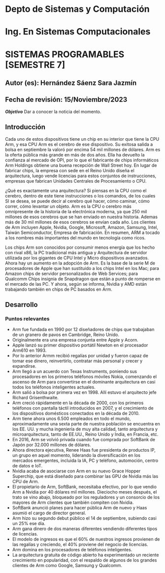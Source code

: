 # Depto de Sistemas y Computación
# Ing. En Sistemas Computacionales
# SISTEMAS PROGRAMABLES [SEMESTRE 7] 

## Autor (es): Hernández Sáenz Sara Jazmín
## Fecha de revisión: 15/Noviembre/2023

**_Objetivo_**
Dar a conocer la noticia del momento.

## Introducción

Cada uno de estos dispositivos tiene un chip en su interior que tiene la CPU Arm, y esa CPU Arm es el cerebro de ese dispositivo.
Su exitosa salida a bolsa en septiembre la valoró por encima 54 mil millones de dólares.
Arm es la oferta pública más grande en más de dos años. Ella ha devuelto la confianza al mercado de OPI, por lo que el fabricante de chips informáticos Arm Holdings obtiene una buena recepción de Wall Street hoy.
En lugar de fabricar chips, la empresa con sede en el Reino Unido diseña el arquitectura, luego vende licencias para estos conjuntos de instrucciones, empresas que fabrican Unidades Centrales de Procesamiento o CPU.

¿Qué es exactamente una arquitectura?
Si piensas en la CPU como el cerebro, dentro de este tiene instrucciones o los comandos, de los cuales SI se desea, se puede decir al cerebro qué hacer, cómo caminar, cómo correr, cómo levantar un objeto.
Arm es la CPU o cerebro más omnipresente de la historia de la electrónica moderna, ya que 250 mil millones de esos cerebros que se han enviado en nuestra historia. Ademas más de 30 mil millones de esos cerebros se envían cada año.
Los clientes de Arm incluyen Apple, Nvidia, Google, Microsoft, Amazon, Samsung, Intel, Taiwán Semiconductor, Empresa de fabricación.
En resumen, ARM a tocado a los nombres más importantes del mundo en tecnología como ricos.

Los chips Arm son conocidos por consumir menos energía que los hecho con rival x86, la PC tradicional más antigua y Arquitectura de servidor utilizada por los gigantes de CPU Intel y Micro dispositivos avanzados.
Ahora hay un aumento en la adopción de Arm. Es la base de la serie M de procesadores de Apple que han sustituido a los chips Intel en los Mac; para Amazon chips de servidor personalizados de Web Services; para Qualcomm Chips insignia de Snapdragon que están a punto de romperse en el mercado de las PC. Y ahora, según se informa, Nvidia y AMD están trabajando también en chips de PC basados ​​en Arm.

## Desarrollo

### Puntos relevantes

* Arm fue fundada en 1990 por 12 diseñadores de chips que trabajaban de un granero de pavos en Cambridge, Reino Unido.
* Originalmente era una empresa conjunta entre Apple y Acorn.
* Apple lanzó su primer dispositivo portátil Newton en el procesador Arm610 en 1993.
* Por lo anterior Armm recibió regalías por unidad y fueron capaz de tomar ese dinero, reinvertirlo, contratar más personal y crecer y 
  expandirse.
* Arm llegó a un acuerdo con Texas Instruments, poniendo sus procesadores en los primeros teléfonos móviles Nokia, comenzando el ascenso 
  de Arm para convertirse en el dominante arquitectura en casi todos los teléfonos inteligentes actuales.
* Arm salió a bolsa por primera vez en 1998.
  Allí estuvo el arquitecto jefe Richard Grisenthwaite.
* Arm creció rápidamente en la década de 2000, con los primeros teléfonos con pantalla táctil introducidos en 2007, y el crecimiento de 
  los dispositivos domésticos conectados en la década de 2010.
* Arm tiene ahora unos 6.500 empleados en todo el mundo, aproximadamente una sexta parte de nuestra población se encuentra en los EE. UU.
  y mucha ingeniería de muy alta calidad, tanto arquitectura y microarquitectura, tanto de EE.UU., Reino Unido y India, en Francia, etc.
* En 2016, Arm se volvió privada cuando fue comprada por SoftBank de Japón por 32.000 millones de dólares.
* Ahora directora ejecutiva, Renee Haas fue presidenta de productos IP, un grupo en aquel momento, liderando la diversificación en los      mercados emergentes, incluida la IA, PC y teléfono, automoción, centro de datos e IoT.
* Nvidia acaba de asociarse con Arm en su nuevo Grace Hopper Superchip, que está diseñado para combinar las GPU de Nvidia más las CPU de 
  Arm.
* El propietario de Arm, SoftBank, necesitaba efectivo, por lo que vendio Arm a Nvidia por 40 dólares mil millones. Dieciocho meses 
  después, el trato se vino abajo, bloqueado por los reguladores y un consorcio de los mayores de Arm clientes que también compiten con 
  Nvidia.
* SoftBank anunció planes para hacer pública Arm de nuevo y Haas asumió el cargo de director general.
* Arm hizo su segundo debut público el 14 de septiembre, subiendo casi un 25% ese día.
* Arm gana dinero de dos maneras diferentes vendiendo diferentes tipos de licencias.
* El modelo de ingresos es que el 60% de nuestros ingresos provienen de las regalías y creciendo, el 40% proviene del negocio de 
  licencias.
* Arm domina en los procesadores de teléfonos inteligentes.
* La arquitectura gratuita de código abierto ha experimentado un reciente crecimiento en popularidad, con el respaldo de algunos de los 
  grandes clientes de Arm como Google, Samsung y Qualcomm.

